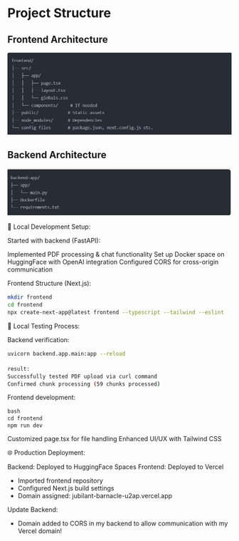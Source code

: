 
# Project Structure

## Frontend Architecture
![Frontend Structure](frontend-app-structure.png)

## Backend Architecture 
![Backend Structure](backend-app-structure.png)



🔧 Local Development Setup:

Started with backend (FastAPI):

Implemented PDF processing & chat functionality
Set up Docker space on HuggingFace with OpenAI integration
Configured CORS for cross-origin communication


Frontend Structure (Next.js):
```bash
mkdir frontend
cd frontend
npx create-next-app@latest frontend --typescript --tailwind --eslint
```


🧪 Local Testing Process:

Backend verification:

```bash
uvicorn backend.app.main:app --reload

result:
Successfully tested PDF upload via curl command
Confirmed chunk processing (59 chunks processed)
```

Frontend development:

```
bash
cd frontend
npm run dev
```

Customized page.tsx for file handling
Enhanced UI/UX with Tailwind CSS



🌐 Production Deployment:

Backend: Deployed to HuggingFace Spaces
Frontend: Deployed to Vercel

- Imported frontend repository
- Configured Next.js build settings
- Domain assigned: jubilant-barnacle-u2ap.vercel.app

Update Backend: 
- Domain added to CORS in my backend to allow communication with my Vercel domain!
